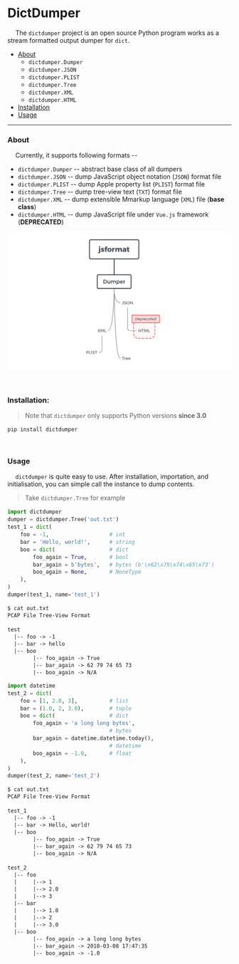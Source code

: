 # DictDumper

&emsp; The `dictdumper` project is an open source Python program works as a stream formatted output dumper for `dict`.

- [About](#about)
    * `dictdumper.Dumper`
    * `dictdumper.JSON`
    * `dictdumper.PLIST`
    * `dictdumper.Tree`
    * `dictdumper.XML`
    * `dictdumper.HTML`
- [Installation](#installation)
- [Usage](#usage)

---

### About

&emsp; Currently, it supports following formats --

 - `dictdumper.Dumper` -- abstract base class of all dumpers
 - `dictdumper.JSON` -- dump JavaScript object notation (`JSON`) format file
 - `dictdumper.PLIST` -- dump Apple property list (`PLIST`) format file
 - `dictdumper.Tree` -- dump tree-view text (`TXT`) format file
 - `dictdumper.XML` -- dump extensible Mmarkup language (`XML`) file (__base class__)
 - `dictdumper.HTML` -- dump JavaScript file under `Vue.js` framework (__DEPRECATED__)

![](./doc/dictdumper.png)

&nbsp;

### Installation:

> Note that `dictdumper` only supports Python versions __since 3.0__

```
pip install dictdumper
```

&nbsp;

### Usage

&emsp; `dictdumper` is quite easy to use. After installation, importation, and initialisation, you can simple call the instance to dump contents.

> Take `dictdumper.Tree` for example

```python
import dictdumper
dumper = dictdumper.Tree('out.txt')
test_1 = dict(
    foo = -1,                   # int
    bar = 'Hello, world!',      # string
    boo = dict(                 # dict
        foo_again = True,       # bool
        bar_again = b'bytes',   # bytes (b'\x62\x79\x74\x65\x73')
        boo_again = None,       # NoneType
    ),
)
dumper(test_1, name='test_1')
```
```
$ cat out.txt
PCAP File Tree-View Format

test
  |-- foo -> -1
  |-- bar -> hello
  |-- boo
        |-- foo_again -> True
        |-- bar_again -> 62 79 74 65 73
        |-- boo_again -> N/A
```
```python
import datetime
test_2 = dict(
    foo = [1, 2.0, 3],          # list
    bar = (1.0, 2, 3.0),        # tuple
    boo = dict(                 # dict
        foo_again = 'a long long bytes',
                                # bytes
        bar_again = datetime.datetime.today(),
                                # datetime
        boo_again = -1.0,       # float
    ),
)
dumper(test_2, name='test_2')
```
```
$ cat out.txt
PCAP File Tree-View Format

test_1
  |-- foo -> -1
  |-- bar -> Hello, world!
  |-- boo
        |-- foo_again -> True
        |-- bar_again -> 62 79 74 65 73
        |-- boo_again -> N/A

test_2
  |-- foo
  |     |--> 1
  |     |--> 2.0
  |     |--> 3
  |-- bar
  |     |--> 1.0
  |     |--> 2
  |     |--> 3.0
  |-- boo
        |-- foo_again -> a long long bytes
        |-- bar_again -> 2018-03-08 17:47:35
        |-- boo_again -> -1.0
```

